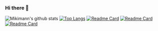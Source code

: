 ### Hi there 👋

<!--
**Mikimann/Mikimann** is a ✨ _special_ ✨ repository because its `README.md` (this file) appears on your GitHub profile.

Here are some ideas to get you started:

- 🔭 I’m currently working on ...
- 🌱 I’m currently learning ...
- 👯 I’m looking to collaborate on ...
- 🤔 I’m looking for help with ...
- 💬 Ask me about ...
- 📫 How to reach me: ...
- 😄 Pronouns: ...
- ⚡ Fun fact: ...
-->

![Mikimann's github stats](https://github-readme-stats.vercel.app/api?username=Mikimann&theme=radical)
[![Top Langs](https://github-readme-stats.vercel.app/api/top-langs/?username=Mikimann&theme=blue-green&langs_count=8&layout=compact)](https://github.com/anuraghazra/github-readme-stats)
[![Readme Card](https://github-readme-stats.vercel.app/api/pin/?username=Mikimann&repo=note-project)](https://github.com/Mikimann/note-project)
[![Readme Card](https://github-readme-stats.vercel.app/api/pin/?username=Mikimann&repo=crypto-project)](https://github.com/Mikimann/crypto-project)
[![Readme Card](https://github-readme-stats.vercel.app/api/pin/?username=Mikimann&repo=turbo-repo-task-manager)](https://github.com/Mikimann/turborepo-task-manager)










